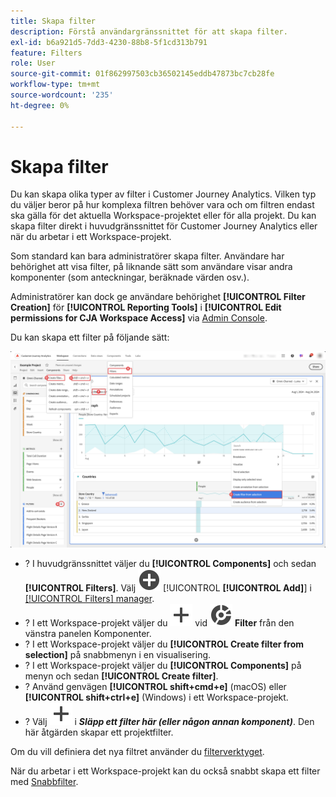 ```yaml
---
title: Skapa filter
description: Förstå användargränssnittet för att skapa filter.
exl-id: b6a921d5-7dd3-4230-88b8-5f1cd313b791
feature: Filters
role: User
source-git-commit: 01f862997503cb36502145eddb47873bc7cb28fe
workflow-type: tm+mt
source-wordcount: '235'
ht-degree: 0%

---
```


# Skapa filter

Du kan skapa olika typer av filter i Customer Journey Analytics.  Vilken typ du väljer beror på hur komplexa filtren behöver vara och om filtren endast ska gälla för det aktuella Workspace-projektet eller för alla projekt. Du kan skapa filter direkt i huvudgränssnittet för Customer Journey Analytics eller när du arbetar i ett Workspace-projekt.

Som standard kan bara administratörer skapa filter. Användare har behörighet att visa filter, på liknande sätt som användare visar andra komponenter (som anteckningar, beräknade värden osv.).

Administratörer kan dock ge användare behörighet **[!UICONTROL Filter Creation]** för **[!UICONTROL Reporting Tools]** i **[!UICONTROL Edit permissions for CJA Workspace Access]** via [Admin Console](/help/technotes/access-control.md#user-level-access).

Du kan skapa ett filter på följande sätt:

![Olika sätt att skapa ett filter](assets/create-filter.png)

* ? I huvudgränssnittet väljer du **[!UICONTROL Components]** och sedan **[!UICONTROL Filters]**. Välj ![AddCircle](/help/assets/icons/AddCircle.svg) [!UICONTROL **[!UICONTROL Add]**] i [[!UICONTROL Filters] manager](/help/components/filters/manage-filters.md).
* ? I ett Workspace-projekt väljer du ![Lägg till](/help/assets/icons/Add.svg) vid ![Segment](/help/assets/icons/Segmentation.svg) **Filter** från den vänstra panelen Komponenter.
* ? I ett Workspace-projekt väljer du **[!UICONTROL Create filter from selection]** på snabbmenyn i en visualisering.
* ? I ett Workspace-projekt väljer du **[!UICONTROL Components]** på menyn och sedan **[!UICONTROL Create filter]**.
* ? Använd genvägen **[!UICONTROL shift+cmd+e]** (macOS) eller **[!UICONTROL shift+ctrl+e]** (Windows) i ett Workspace-projekt.
* ? Välj ![Lägg till](/help/assets/icons/Add.svg) i ***Släpp ett filter här (eller någon annan komponent)***. Den här åtgärden skapar ett projektfilter.

Om du vill definiera det nya filtret använder du [filterverktyget](/help/components/filters/filter-builder.md).

När du arbetar i ett Workspace-projekt kan du också snabbt skapa ett filter med [Snabbfilter](/help/components/filters/quick-filters.md).
